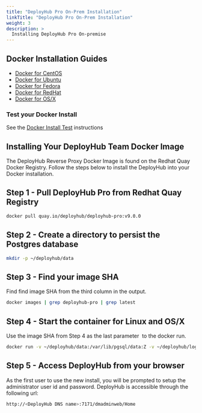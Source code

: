 ```yaml
---
title: "DeployHub Pro On-Prem Installation"
linkTitle: "DeployHub Pro On-Prem Installation"
weight: 3
description: >
  Installing DeployHub Pro On-premise
---
```




## Docker Installation Guides

- [Docker for CentOS](https://docs.docker.com/engine/install/centos/)
- [Docker for Ubuntu](https://docs.docker.com/engine/install/ubuntu/)
- [Docker for Fedora](https://docs.docker.com/engine/install/fedora/)
- [Docker for RedHat](https://docs.docker.com/install/linux/docker-ee/rhel/)
- [Docker for OS/X](https://docs.docker.com/docker-for-mac/install/)

### Test your Docker Install

See the [Docker Install Test](https://docs.docker.com/get-started/#test-docker-version) instructions

## Installing Your DeployHub Team Docker Image

The DeployHub Reverse Proxy Docker Image is found on the Redhat Quay Docker Registry. Follow the steps below to install the DeployHub into your Docker installation.

## Step 1 - Pull DeployHub Pro from Redhat Quay Registry

```bash
docker pull quay.io/deployhub/deployhub-pro:v9.0.0
```

## Step 2 - Create a directory to persist the Postgres database

```bash
mkdir -p ~/deployhub/data
```

## Step 3 - Find your image SHA

Find find image SHA from the third column in the output.

```bash
docker images | grep deployhub-pro | grep latest
```

## Step 4 - Start the container for Linux and OS/X

Use the image SHA from Step 4 as the last parameter <image SHA> to the docker run.

```bash
docker run -v ~/deployhub/data:/var/lib/pgsql/data:Z -v ~/deployhub/logs:/opt/deployhub/logs:Z -p 7171:8080 -d –hostname docker_dh -v ~/.ssh:/keys:Z <image SHA>
```

## Step 5 - Access DeployHub from your browser

As the first user to use the new install, you will be prompted to setup the administrator user id and password. DeployHub is accessible through the following url:

```bash
http://<DeployHub DNS name>:7171/dmadminweb/Home
```
